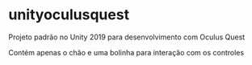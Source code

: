 # unityoculusquest
Projeto padrão no Unity 2019 para desenvolvimento com Oculus Quest

Contém apenas o chão e uma bolinha para interação com os controles
